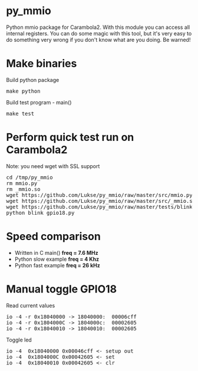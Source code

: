 py_mmio
=======
Python mmio package for Carambola2. With this module you can access all internal registers. You can do some magic with this tool, but it's very easy to do something very wrong if you don't know what are you doing. Be warned!

Make binaries
=============
Build python package
<pre>make python</pre>

Build test program - main()
<pre>make test</pre>

Perform quick test run on Carambola2
=======================================
Note: you need wget with SSL support

<pre>
cd /tmp/py_mmio
rm mmio.py
rm _mmio.so
wget https://github.com/Lukse/py_mmio/raw/master/src/mmio.py
wget https://github.com/Lukse/py_mmio/raw/master/src/_mmio.so
wget https://github.com/Lukse/py_mmio/raw/master/tests/blink_gpio18.py
python blink_gpio18.py
</pre>

Speed comparison
================
* Written in C main() <b>freq = 7.6 MHz</b>
* Python slow example <b>freq = 4 Khz</b>
* Python fast example <b>freq = 26 kHz</b>
 
Manual toggle GPIO18
====================
Read current values

<pre>
io -4 -r 0x18040000 -> 18040000:  00006cff
io -4 -r 0x1804000C -> 1804000c:  00002605
io -4 -r 0x18040010 -> 18040010:  00002605
</pre>

Toggle led
<pre>
io -4  0x18040000 0x00046cff <- setup out
io -4  0x1804000C 0x00042605 <- set
io -4  0x18040010 0x00042605 <- clr
</pre>

